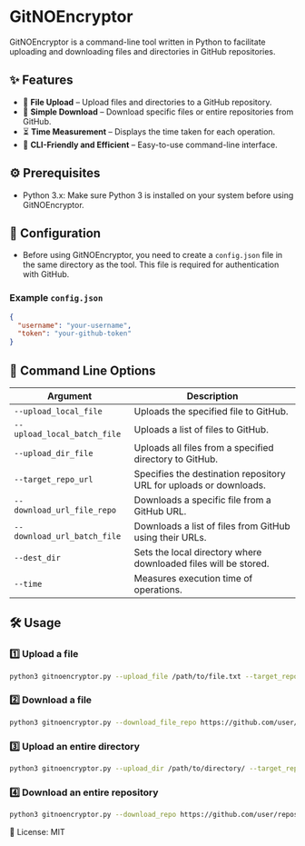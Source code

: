 # GitNOEncryptor

GitNOEncryptor is a command-line tool written in Python to facilitate uploading and downloading files and directories in GitHub repositories.

## ✨ Features

- 💾 **File Upload** – Upload files and directories to a GitHub repository.
- 🔗 **Simple Download** – Download specific files or entire repositories from GitHub.
- ⏳ **Time Measurement** – Displays the time taken for each operation.
- 👾 **CLI-Friendly and Efficient** – Easy-to-use command-line interface.

## ⚙️ Prerequisites

- Python 3.x: Make sure Python 3 is installed on your system before using GitNOEncryptor.

## 🔧 Configuration

- Before using GitNOEncryptor, you need to create a `config.json` file in the same directory as the tool. This file is required for authentication with GitHub.

### Example `config.json`
```json
{
  "username": "your-username",
  "token": "your-github-token"
}
```

## 📜 Command Line Options

| Argument                  | Description                                                       |
| ------------------------- | ----------------------------------------------------------------- |
| `--upload_local_file`      | Uploads the specified file to GitHub.                             |
| `--upload_local_batch_file`| Uploads a list of files to GitHub.                                |
| `--upload_dir_file`        | Uploads all files from a specified directory to GitHub.           |
| `--target_repo_url`        | Specifies the destination repository URL for uploads or downloads.|
| `--download_url_file_repo` | Downloads a specific file from a GitHub URL.                      |
| `--download_url_batch_file`| Downloads a list of files from GitHub using their URLs.           |
| `--dest_dir`               | Sets the local directory where downloaded files will be stored.   |
| `--time`                   | Measures execution time of operations.                            |



## 🛠 Usage

### 1️⃣ Upload a file

```bash
python3 gitnoencryptor.py --upload_file /path/to/file.txt --target_repo_url https://github.com/user/repository/
```

### 2️⃣ Download a file

```bash
python3 gitnoencryptor.py --download_file_repo https://github.com/user/repository/blob/main/file.txt --dest_dir /destination/path/
```

### 3️⃣ Upload an entire directory

```bash
python3 gitnoencryptor.py --upload_dir /path/to/directory/ --target_repo_url https://github.com/user/repository/
```

### 4️⃣ Download an entire repository

```bash
python3 gitnoencryptor.py --download_repo https://github.com/user/repository/ --dest_dir /destination/path/
```

📄 License: MIT
